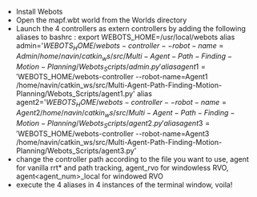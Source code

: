 - Install Webots
- Open the mapf.wbt world from the Worlds directory
- Launch the 4 controllers as extern controllers by adding the following aliases to bashrc :
export WEBOTS_HOME=/usr/local/webots
alias admin='$WEBOTS_HOME/webots-controller --robot-name=Admin /home/navin/catkin_ws/src/Multi-Agent-Path-Finding-Motion-Planning/Webots_Scripts/admin.py'
alias agent1='$WEBOTS_HOME/webots-controller --robot-name=Agent1 /home/navin/catkin_ws/src/Multi-Agent-Path-Finding-Motion-Planning/Webots_Scripts/agent1.py'
alias agent2='$WEBOTS_HOME/webots-controller --robot-name=Agent2 /home/navin/catkin_ws/src/Multi-Agent-Path-Finding-Motion-Planning/Webots_Scripts/agent2.py'
alias agent3='$WEBOTS_HOME/webots-controller --robot-name=Agent3 /home/navin/catkin_ws/src/Multi-Agent-Path-Finding-Motion-Planning/Webots_Scripts/agent3.py'
- change the controller path according to the file you want to use, agent<agentnum> for vanilla rrt* and path tracking, agent<agentname>_rvo for windowless RVO,
  agent<agent_num>_local for windowed RVO
- execute the 4 aliases in 4 instances of the terminal window, voila!
